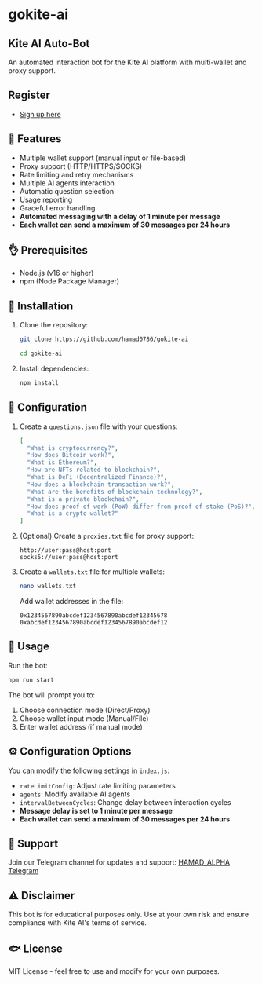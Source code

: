 # gokite-ai

## Kite AI Auto-Bot

An automated interaction bot for the Kite AI platform with multi-wallet and proxy support.

## Register

- [Sign up here](https://testnet.gokite.ai?r=nmtN7225)

## 🌟 Features

- Multiple wallet support (manual input or file-based)
- Proxy support (HTTP/HTTPS/SOCKS)
- Rate limiting and retry mechanisms
- Multiple AI agents interaction
- Automatic question selection
- Usage reporting
- Graceful error handling
- **Automated messaging with a delay of 1 minute per message**
- **Each wallet can send a maximum of 30 messages per 24 hours**

## 👌 Prerequisites

- Node.js (v16 or higher)
- npm (Node Package Manager)

## 🙂 Installation

1. Clone the repository:
   ```bash
   git clone https://github.com/hamad0786/gokite-ai
   ```
   ```bash
   cd gokite-ai
   ```

2. Install dependencies:
   ```bash
   npm install
   ```

## 📝 Configuration

1. Create a `questions.json` file with your questions:
   ```json
   [
     "What is cryptocurrency?",
     "How does Bitcoin work?",
     "What is Ethereum?",
     "How are NFTs related to blockchain?",
     "What is DeFi (Decentralized Finance)?",
     "How does a blockchain transaction work?",
     "What are the benefits of blockchain technology?",
     "What is a private blockchain?",
     "How does proof-of-work (PoW) differ from proof-of-stake (PoS)?",
     "What is a crypto wallet?"
   ]
   ```

2. (Optional) Create a `proxies.txt` file for proxy support:
   ```
   http://user:pass@host:port
   socks5://user:pass@host:port
   ```

3. Create a `wallets.txt` file for multiple wallets:
   ```bash
   nano wallets.txt
   ```
   Add wallet addresses in the file:
   ```
   0x1234567890abcdef1234567890abcdef12345678
   0xabcdef1234567890abcdef1234567890abcdef12
   ```

## 🚀 Usage

Run the bot:
```bash
npm run start
```

The bot will prompt you to:
1. Choose connection mode (Direct/Proxy)
2. Choose wallet input mode (Manual/File)
3. Enter wallet address (if manual mode)

## ⚙️ Configuration Options

You can modify the following settings in `index.js`:

- `rateLimitConfig`: Adjust rate limiting parameters
- `agents`: Modify available AI agents
- `intervalBetweenCycles`: Change delay between interaction cycles
- **Message delay is set to 1 minute per message**
- **Each wallet can send a maximum of 30 messages per 24 hours**

## 💙 Support

Join our Telegram channel for updates and support:
[HAMAD_ALPHA Telegram](https://t.me/HAMAD_ALPHA)

## ⚠️ Disclaimer

This bot is for educational purposes only. Use at your own risk and ensure compliance with Kite AI's terms of service.

## 🐟 License

MIT License - feel free to use and modify for your own purposes.
